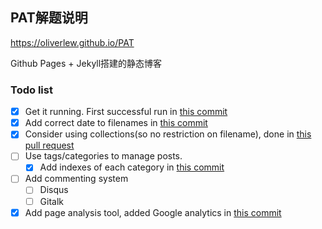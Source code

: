 ## PAT解题说明

https://oliverlew.github.io/PAT

Github Pages + Jekyll搭建的静态博客

### Todo list

- [x] Get it running. First successful run in [this commit][first run]
- [x] Add correct date to filenames in [this commit][add date]
- [x] Consider using collections(so no restriction on filename), done in [this pull request][use collections]
- [ ] Use tags/categories to manage posts.
  - [x] Add indexes of each category in [this commit][add categories]
- [ ] Add commenting system
  - [ ] Disqus
  - [ ] Gitalk
- [x] Add page analysis tool, added Google analytics in [this commit][add GA]

[first run]: https://github.com/OliverLew/PAT/commit/a06f099b2a64138612128b2c9227b2b2514ff617
[add date]: https://github.com/OliverLew/PAT/commit/e6e23b82b4f12b895d2504602f8b4a6b9e912f41
[use collections]: https://github.com/OliverLew/PAT/pull/10
[add categories]: https://github.com/OliverLew/PAT/commit/2f74e56775f5ec7c1ab31c27f23d3071b178784f
[add GA]: https://github.com/OliverLew/PAT/commit/54db3d618760df626872c6fe42e861709ca1d962
